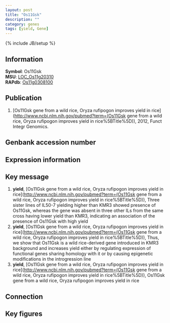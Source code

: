 ```yaml
---
layout: post
title: "Os11Gsk"
description: ""
category: genes
tags: [yield, Gene]
---
```

{% include JB/setup %}

## Information
__Symbol__: Os11Gsk  
__MSU__: [LOC_Os11g20310](http://rice.plantbiology.msu.edu/cgi-bin/ORF_infopage.cgi?orf=LOC_Os11g20310)  
__RAPdb__: [Os11g0308100](http://rapdb.dna.affrc.go.jp/viewer/gbrowse_details/irgsp1?name=Os11g0308100)  

## Publication
1. [Os11Gsk gene from a wild rice, Oryza rufipogon improves yield in rice](http://www.ncbi.nlm.nih.gov/pubmed?term=(Os11Gsk gene from a wild rice, Oryza rufipogon improves yield in rice%5BTitle%5D)), 2012, Funct Integr Genomics.

## Genbank accession number

## Expression information

## Key message
1. __yield__, [Os11Gsk gene from a wild rice, Oryza rufipogon improves yield in rice](http://www.ncbi.nlm.nih.gov/pubmed?term=(Os11Gsk gene from a wild rice, Oryza rufipogon improves yield in rice%5BTitle%5D)),  Three sister lines of IL50-7 yielding higher than KMR3 showed presence of Os11Gsk, whereas the gene was absent in three other ILs from the same cross having lower yield than KMR3, indicating an association of the presence of Os11Gsk with high yield
2. __yield__, [Os11Gsk gene from a wild rice, Oryza rufipogon improves yield in rice](http://www.ncbi.nlm.nih.gov/pubmed?term=(Os11Gsk gene from a wild rice, Oryza rufipogon improves yield in rice%5BTitle%5D)),  Thus, we show that Os11Gsk is a wild rice-derived gene introduced in KMR3 background and increases yield either by regulating expression of functional genes sharing homology with it or by causing epigenetic modifications in the introgression line
3. __yield__, [Os11Gsk gene from a wild rice, Oryza rufipogon improves yield in rice](http://www.ncbi.nlm.nih.gov/pubmed?term=(Os11Gsk gene from a wild rice, Oryza rufipogon improves yield in rice%5BTitle%5D)), Os11Gsk gene from a wild rice, Oryza rufipogon improves yield in rice

## Connection

## Key figures



